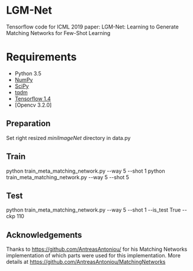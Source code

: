 # LGM-Net
Tensorflow code for ICML 2019 paper: LGM-Net: Learning to Generate Matching Networks for Few-Shot Learning


# Requirements
- Python 3.5
- [NumPy](http://www.numpy.org/)
- [SciPy](https://www.scipy.org/)
- [tqdm](https://pypi.python.org/pypi/tqdm)
- [Tensorflow 1.4](https://www.tensorflow.org/install/)
- [Opencv 3.2.0]

## Preparation
Set right resized $\textit{mini}ImageNet$ directory in data.py

## Train
python train_meta_matching_network.py --way 5 --shot 1
python train_meta_matching_network.py --way 5 --shot 5

## Test
python train_meta_matching_network.py --way 5 --shot 1 --is_test True --ckp 110

## Acknowledgements
Thanks to https://github.com/AntreasAntoniou/ for his Matching Networks implementation of which parts were used for this implementation. More details at https://github.com/AntreasAntoniou/MatchingNetworks

